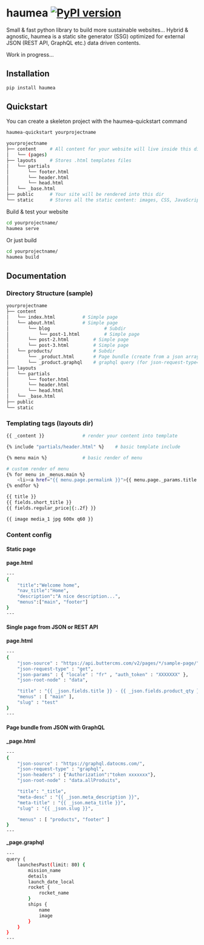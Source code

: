 # haumea [![PyPI version](https://badge.fury.io/py/haumea.svg)](https://badge.fury.io/py/haumea)

Small &amp; fast python library to build more sustainable websites... 
Hybrid & agnostic, haumea is a static site generator (SSG) optimized for external JSON (REST API, GraphQL etc.) data driven contents. 

Work in progress...

## Installation

```bash
pip install haumea
```

## Quickstart

You can create a skeleton project with the haumea-quickstart command
```bash
haumea-quickstart yourprojectname
```

```bash
yourprojectname
├── content		# All content for your website will live inside this directory
│   └── (pages)
├── layouts		# Stores .html templates files
│   └── partials
│   	└── footer.html
│   	└── header.html
│   	└── head.html
│   └── _base.html
├── public		# Your site will be rendered into this dir
└── static		# Stores all the static content: images, CSS, JavaScript, etc. 

```

Build & test your website

```bash
cd yourprojectname/
haumea serve
```

Or just build

```bash
cd yourprojectname/
haumea build
```

## Documentation 

### Directory Structure (sample)

```bash
yourprojectname
├── content		
│   └── index.html			# Simple page
│   └── about.html			# Simple page
│   	└── blog             		# Subdir
│   	    └── post-1.html     	# Simple page
│	    └── post-2.html   		# Simple page
│	    └── post-3.html 		# Simple page
│   └── products/        		# Subdir
│	    └── _product.html 		# Page bundle (create from a json array of data)
│	    └── _product.graphql	# graphql query (for json-request-type="graphql")
├── layouts		
│   └── partials
│   	└── footer.html
│   	└── header.html
│   	└── head.html
│   └── _base.html
├── public		
└── static		
```

### Templating tags (layouts dir)

```bash
{{ _content }} 				# render your content into template
```

```bash
{% include "partials/header.html" %}	# basic template include
```

```bash
{% menu main %}				# basic render of menu
```

```bash
# custom render of menu
{% for menu in _menus.main %}
    <li><a href="{{ menu.page.permalink }}">{{ menu.page._params.title }} - {{ menu.page._json_.fields.regular_price|{:.2f} }}</a></li>
{% endfor %}
```

```bash
{{ title }}
{{ fields.short_title }}
{{ fields.regular_price|{:.2f} }}

{{ image media_1 jpg 600x q60 }}
```

### Content config 


#### Static page

**page.html**
```bash
---
{
	"title":"Welcome home",
	"nav_title":"Home",
	"description":"A nice description...",
	"menus":["main", "footer"]
}
---
```

#### Single page from JSON or REST API

**page.html**
```bash
---
{
	"json-source" : "https://api.buttercms.com/v2/pages/*/sample-page/",
	"json-request-type" : "get",
	"json-params" : { "locale" : "fr" , "auth_token" : "XXXXXXX" },
	"json-root-node" : "data", 

	"title" : "{{ _json.fields.title }} - {{ _json.fields.product_qty }}",
	"menus" : [ "main" ],
	"slug" : "test"
}
---
```

#### Page bundle from JSON with GraphQL

**_page.html**
```bash
---
{
	"json-source" : "https://graphql.datocms.com/",
	"json-request-type" : "graphql",
	"json-headers" : {"Authorization":"token xxxxxxx"},
	"json-root-node" : "data.allProduits", 

	"title": "_title",
	"meta-desc" : "{{ _json.meta_description }}",
	"meta-title" : "{{ _json.meta_title }}",
	"slug" : "{{ _json.slug }}",

	"menus" : [ "products", "footer" ]
}
---
```

**_page.graphql**
```bash
---
query {
	launchesPast(limit: 80) { 
		mission_name 
		details
		launch_date_local 
		rocket { 
			rocket_name 
		} 
		ships { 
			name 
			image 
		}
	}
}
---
```

